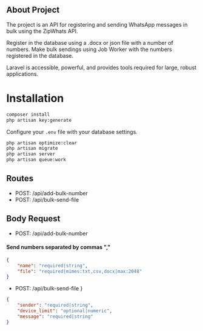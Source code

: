 ## About Project

The project is an API for registering and sending WhatsApp messages in bulk using the ZipWhats API.

Register in the database using a .docx or json file with a number of numbers.
Make bulk sendings using Job Worker with the numbers registered in the database.

Laravel is accessible, powerful, and provides tools required for large, robust applications.

# Installation

```bash
composer install
php artisan key:generate
```

Configure your `.env` file with your database settings.

```bash
php artisan optimize:clear
php artisan migrate
php artisan server
php artisan queue:work
```

## Routes

- POST: /api/add-bulk-number
- POST: /api/bulk-send-file

## Body Request

* POST: /api/add-bulk-number
#### Send numbers separated by commas ","

```json
{
    "name": "required|string",
    "file": "required|mimes:txt,csv,docx|max:2048"
}
```

* POST: /api/bulk-send-file
}
```json
{
    "sender": "required|string",
    "device_limit": "optional|numeric",
    "message": "required|string"
}
```
